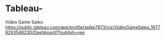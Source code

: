 # Tableau-

Video Game Sales:
https://public.tableau.com/app/profile/spike7973/viz/VideoGameSales_16779293546230/Dashboard1?publish=yes

